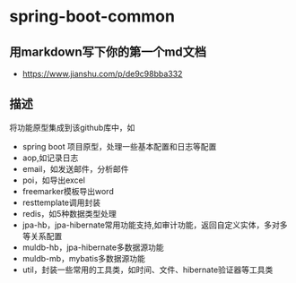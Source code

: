 # spring-boot-common
## 用markdown写下你的第一个md文档  
* https://www.jianshu.com/p/de9c98bba332
## 描述
将功能原型集成到该github库中，如
* spring boot 项目原型，处理一些基本配置和日志等配置
* aop,如记录日志
* email，如发送邮件，分析邮件
* poi，如导出excel
* freemarker模板导出word
* resttemplate调用封装
* redis，如5种数据类型处理
* jpa-hb，jpa-hibernate常用功能支持,如审计功能，返回自定义实体，多对多等关系配置
* muldb-hb，jpa-hibernate多数据源功能
* muldb-mb，mybatis多数据源功能
* util，封装一些常用的工具类，如时间、文件、hibernate验证器等工具类

